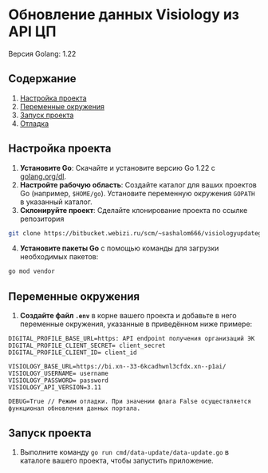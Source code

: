 # Обновление данных Visiology из API ЦП
Версия Golang: 1.22
## Содержание

1. [Настройка проекта](#настройка-проекта)
2. [Переменные окружения](#переменные-окружения)
3. [Запуск проекта](#запуск-проекта)
4. [Отладка](#отладка)

## Настройка проекта

1. **Установите Go**: Скачайте и установите версию Go 1.22 с [golang.org/dl](https://golang.org/dl/).
2. **Настройте рабочую область**: Создайте каталог для ваших проектов Go (например, `$HOME/go`). Установите переменную
   окружения `GOPATH` в указанный каталог.
3. **Склонируйте проект**: Сделайте клонирование проекта по ссылке репозитория 
```bash
git clone https://bitbucket.webizi.ru/scm/~sashalom666/visiologyupdategolang.git
```
4. **Установите пакеты Go** с помощью команды для загрузки необходимых пакетов:

```bash
go mod vendor
````
## Переменные окружения

1. **Создайте файл `.env`** в корне вашего проекта и добавьте в него переменные окружения, указанные в приведённом ниже
   примере:

```env
DIGITAL_PROFILE_BASE_URL=https: API endpoint получения организаций ЭК
DIGITAL_PROFILE_CLIENT_SECRET= client_secret
DIGITAL_PROFILE_CLIENT_ID= client_id

VISIOLOGY_BASE_URL=https://bi.xn--33-6kcadhwnl3cfdx.xn--p1ai/
VISIOLOGY_USERNAME= username
VISIOLOGY_PASSWORD= password
VISIOLOGY_API_VERSION=3.11

DEBUG=True // Режим отладки. При значении флага False осуществляется функционал обновления данных портала.
```

## Запуск проекта

1. Выполните команду `go run cmd/data-update/data-update.go` в каталоге вашего проекта, чтобы запустить приложение.
